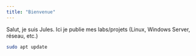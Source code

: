 ```yaml
---
title: "Bienvenue"
---
```

Salut, je suis Jules. Ici je publie mes labs/projets (Linux, Windows Server, réseau, etc.)

```bash
sudo apt update
```